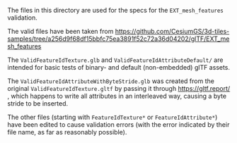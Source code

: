 

The files in this directory are used for the specs for the `EXT_mesh_features`
validation.

The valid files have been taken from
https://github.com/CesiumGS/3d-tiles-samples/tree/a256d9f68df15bbfc75ea3891f52c72a36d04202/glTF/EXT_mesh_features

The `ValidFeatureIdTexture.glb` and `ValidFeatureIdAttributeDefault/` are 
intended for basic tests of binary- and default (non-embedded) glTF assets. 

The `ValidFeatureIdAttributeWithByteStride.glb` was created from the original
`ValidFeatureIdTexture.gltf` by passing it through https://gltf.report/ , which 
happens to write all attributes in an interleaved way, causing a byte stride 
to be inserted. 

The other files (starting with `FeatureIdTexture*` or `FeatureIdAttribute*`)
have been edited to cause validation errors (with the error indicated by 
their file name, as far as reasonably possible). 